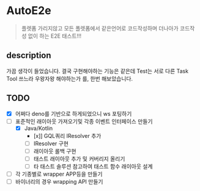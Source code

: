 # AutoE2e
> 플렛폼 가리지않고 모든 폴렛폼에서 같은언어로 코드작성하며 더나아가 코드작성 없이 하는 E2E 태스트!!!
## description
가끔 생각이 들었습니다.
결국 구현해야하는 기능은 같은데 Test는 서로 다른 Task Tool 쓰느라 우왕자왕 해야하는가 를,
한번 해보았습니다.

## TODO 
- [x] 어쩌다 deno를 기반으로 하게되었으니 ws 포팅하기
- [ ] 표준적인 래이아웃 가져오기및 각종 이벤트 인터페이스 만들기
  - [x] Java/Kotlin
    - [x]] GQL쿼리 IResolver 추가
    - [ ] IResolver 구현
    - [ ] 래이아웃 롤백 구현
    - [ ] 태스트 래이아웃 추가 및 커버리지 올리기
    - [ ] 타 태스트 솔루션 참고하여 태스트 함수 래이아웃 설계 
- [ ] 각 기종별로 wrapper APP등을 만들기
- [ ] 바이너리의 경우 wrapping API 만들기